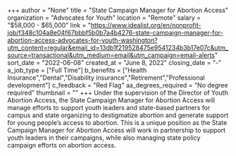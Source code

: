 +++
author = "None"
title = "State Campaign Manager for Abortion Access"
organization = "Advocates for Youth"
location = "Remote"
salary = "$58,000 - $65,000"
link = "https://www.idealist.org/en/nonprofit-job/f348c104a8e04f67bbbf5b0b7a4b4276-state-campaign-manager-for-abortion-access-advocates-for-youth-washington?utm_content=regular&email_id=13db1f219528475e9541234b3b17e07c&utm_source=transactional&utm_medium=email&utm_campaign=email-alerts"
sort_date = "2022-06-08"
created_at = "June 8, 2022"
closing_date = "-"
a_job_type = ["Full Time"]
b_benefits = ["Health Insurance","Dental","Disability insurance","Retirement","Professional development"]
c_feedback = "Red Flag"
aa_degrees_required = "No degree required"
thumbnail = ""
+++
Under the supervision of the Director of Youth Abortion Access, the State Campaign Manager for Abortion Access will manage efforts to support youth leaders and state-based partners for campus and state organizing to destigmatize abortion and generate support for young people’s access to abortion. This is a unique position as the State Campaign Manager for Abortion Access will work in partnership to support youth leaders in their campaigns, while also managing state policy campaign efforts on abortion access. 